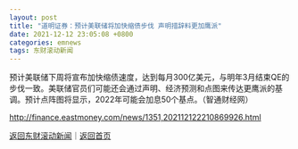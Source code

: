 ```yaml
---
layout: post
title: "道明证券：预计美联储将加快缩债步伐 声明措辞料更加鹰派"
date: 2021-12-12 23:05:08 +0800
categories: emnews
tags: 东财滚动新闻
---
```


预计美联储下周将宣布加快缩债速度，达到每月300亿美元，与明年3月结束QE的步伐一致。美联储官员们可能还会通过声明、经济预测和点图来传达更鹰派的基调。预计点阵图将显示，2022年可能会加息50个基点。（智通财经网）

<http://finance.eastmoney.com/news/1351,202112122210869926.html>

[返回东财滚动新闻](//finews.withounder.com/emnews/)｜[返回首页](//finews.withounder.com/)